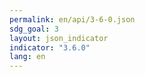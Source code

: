 ```yaml
---
permalink: en/api/3-6-0.json
sdg_goal: 3
layout: json_indicator
indicator: "3.6.0"
lang: en
---
```


